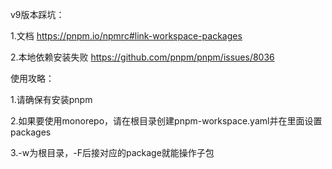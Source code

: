 v9版本踩坑：

1.文档
https://pnpm.io/npmrc#link-workspace-packages

2.本地依赖安装失败
https://github.com/pnpm/pnpm/issues/8036

使用攻略：

1.请确保有安装pnpm

2.如果要使用monorepo，请在根目录创建pnpm-workspace.yaml并在里面设置packages

3.-w为根目录，-F后接对应的package就能操作子包
